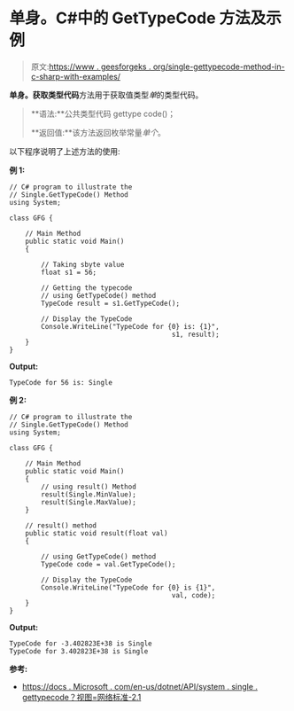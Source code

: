 # 单身。C#中的 GetTypeCode 方法及示例

> 原文:[https://www . geesforgeks . org/single-gettypecode-method-in-c-sharp-with-examples/](https://www.geeksforgeeks.org/single-gettypecode-method-in-c-sharp-with-examples/)

**单身。获取类型代码**方法用于获取值类型*单*的类型代码。

> **语法:**公共类型代码 gettype code()；
> 
> **返回值:**该方法返回枚举常量*单个*。

以下程序说明了上述方法的使用:

**例 1:**

```
// C# program to illustrate the
// Single.GetTypeCode() Method
using System;

class GFG {

    // Main Method
    public static void Main()
    {

        // Taking sbyte value
        float s1 = 56;

        // Getting the typecode
        // using GetTypeCode() method
        TypeCode result = s1.GetTypeCode();

        // Display the TypeCode
        Console.WriteLine("TypeCode for {0} is: {1}",
                                         s1, result);
    }
}
```

**Output:**

```
TypeCode for 56 is: Single

```

**例 2:**

```
// C# program to illustrate the
// Single.GetTypeCode() Method
using System;

class GFG {

    // Main Method
    public static void Main()
    {
        // using result() Method
        result(Single.MinValue);
        result(Single.MaxValue);
    }

    // result() method
    public static void result(float val)
    {

        // using GetTypeCode() method
        TypeCode code = val.GetTypeCode();

        // Display the TypeCode
        Console.WriteLine("TypeCode for {0} is {1}",
                                         val, code);
    }
}
```

**Output:**

```
TypeCode for -3.402823E+38 is Single
TypeCode for 3.402823E+38 is Single

```

**参考:**

*   [https://docs . Microsoft . com/en-us/dotnet/API/system . single . gettypecode？视图=网络标准-2.1](https://docs.microsoft.com/en-us/dotnet/api/system.single.gettypecode?view=netstandard-2.1)